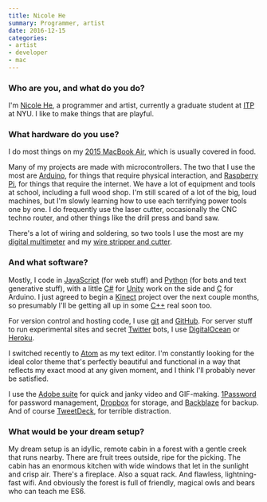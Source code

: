 ```yaml
---
title: Nicole He
summary: Programmer, artist
date: 2016-12-15
categories:
- artist
- developer
- mac
---
```


### Who are you, and what do you do?

I'm [Nicole He](http://nicole.pizza/ "Nicole's website."), a programmer and artist, currently a graduate student at [ITP](http://itp.nyu.edu/itp/ "A graduate program at NYU.") at NYU. I like to make things that are playful.

### What hardware do you use?

I do most things on my [2015 MacBook Air][macbook-air], which is usually covered in food. 

Many of my projects are made with microcontrollers. The two that I use the most are [Arduino][], for things that require physical interaction, and [Raspberry Pi][raspberry-pi], for things that require the internet. We have a lot of equipment and tools at school, including a full wood shop. I'm still scared of a lot of the big, loud machines, but I'm slowly learning how to use each terrifying power tools one by one. I do frequently use the laser cutter, occasionally the CNC techno router, and other things like the drill press and band saw.

There's a lot of wiring and soldering, so two tools I use the most are my [digital multimeter][3320] and my [wire stripper and cutter][5203].

### And what software?

Mostly, I code in [JavaScript][] (for web stuff) and [Python][] (for bots and text generative stuff), with a little [C#][c-sharp] for [Unity][] work on the side and [C][] for Arduino. I just agreed to begin a [Kinect][] project over the next couple months, so presumably I'll be getting all up in some [C++][c-plusplus] real soon too. 

For version control and hosting code, I use [git][] and [GitHub][]. For server stuff to run experimental sites and secret [Twitter][] bots, I use [DigitalOcean][] or [Heroku][].

I switched recently to [Atom][] as my text editor. I'm constantly looking for the ideal color theme that's perfectly beautiful and functional in a way that reflects my exact mood at any given moment, and I think I'll probably never be satisfied. 

I use the [Adobe suite][creative-suite] for quick and janky video and GIF-making. [1Password][] for password management, [Dropbox][] for storage, and [Backblaze][] for backup. And of course [TweetDeck][], for terrible distraction.

### What would be your dream setup?

My dream setup is an idyllic, remote cabin in a forest with a gentle creek that runs nearby. There are fruit trees outside, ripe for the picking. The cabin has an enormous kitchen with wide windows that let in the sunlight and crisp air. There's a fireplace. Also a squat rack. And flawless, lightning-fast wifi. And obviously the forest is full of friendly, magical owls and bears who can teach me ES6.

[1password]: https://1password.com "Password management software for Mac OS X."
[3320]: https://www.innova.com/products/auto-ranging-dmm-3320?_pos=1&_sid=d2cf35958&_ss=r "A digital multimeter."
[5203]: https://www.adafruit.com/product/147 "A wire cutter/stripper."
[arduino]: https://www.arduino.cc/ "Open-source prototyping hardware."
[atom]: https://github.blog/2022-06-08-sunsetting-atom/ "A text editor based on web technology."
[backblaze]: http://web.archive.org/web/20230716083556/https://www.backblaze.com/cloud-backup.html "Online backup."
[c-plusplus]: https://en.wikipedia.org/wiki/C%2B%2B "A compiled programming language."
[c-sharp]: https://en.wikipedia.org/wiki/C_Sharp_(programming_language) "A compiled programming language."
[c]: https://en.wikipedia.org/wiki/C_(programming_language) "A compiled programming language."
[creative-suite]: https://www.adobe.com/creativecloud.html "A collection of design tools."
[digitalocean]: https://www.digitalocean.com/ "An SSD-based web hosting service."
[dropbox]: https://www.dropbox.com/ "Online syncing and storage."
[git]: https://git-scm.com/ "A version control system."
[github]: https://github.com/ "A Git code repository service."
[heroku]: https://www.heroku.com/ "A service for running and deploying Ruby, Node.js, Clojure, Java, Python, and Scala apps."
[javascript]: https://en.wikipedia.org/wiki/JavaScript "An interpreted scripting language."
[kinect]: http://web.archive.org/web/20141020163539/http://www.xbox.com:80/en-US/Kinect "An adapter for the Xbox that uses your body as a controller."
[macbook-air]: https://www.apple.com/macbook-air/ "A very thin laptop."
[python]: https://www.python.org/ "An interpreted scripting language."
[raspberry-pi]: https://en.wikipedia.org/wiki/Raspberry_Pi "A single-board hackable computer."
[tweetdeck]: https://about.twitter.com/en/products/tweetdeck "A multi-column Twitter client."
[twitter]: http://web.archive.org/web/20230525035323/https://twitter.com/ "An online micro-blogging platform."
[unity]: https://unity.com/products "A cross-platform game development tool."
